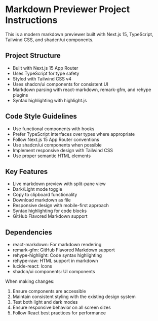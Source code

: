 <!-- Use this file to provide workspace-specific custom instructions to Copilot. For more details, visit https://code.visualstudio.com/docs/copilot/copilot-customization#_use-a-githubcopilotinstructionsmd-file -->

# Markdown Previewer Project Instructions

This is a modern markdown previewer built with Next.js 15, TypeScript, Tailwind CSS, and shadcn/ui components.

## Project Structure
- Built with Next.js 15 App Router
- Uses TypeScript for type safety
- Styled with Tailwind CSS v4
- Uses shadcn/ui components for consistent UI
- Markdown parsing with react-markdown, remark-gfm, and rehype plugins
- Syntax highlighting with highlight.js

## Code Style Guidelines
- Use functional components with hooks
- Prefer TypeScript interfaces over types where appropriate
- Follow Next.js 15 App Router conventions
- Use shadcn/ui components when possible
- Implement responsive design with Tailwind CSS
- Use proper semantic HTML elements

## Key Features
- Live markdown preview with split-pane view
- Dark/Light mode toggle
- Copy to clipboard functionality
- Download markdown as file
- Responsive design with mobile-first approach
- Syntax highlighting for code blocks
- GitHub Flavored Markdown support

## Dependencies
- react-markdown: For markdown rendering
- remark-gfm: GitHub Flavored Markdown support
- rehype-highlight: Code syntax highlighting
- rehype-raw: HTML support in markdown
- lucide-react: Icons
- shadcn/ui components: UI components

When making changes:
1. Ensure components are accessible
2. Maintain consistent styling with the existing design system
3. Test both light and dark modes
4. Ensure responsive behavior on all screen sizes
5. Follow React best practices for performance
